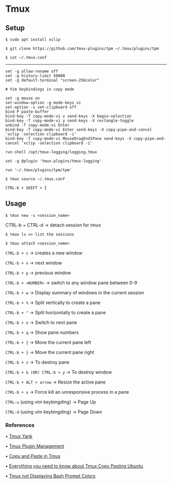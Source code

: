 # Tmux

## Setup

`$ sudo apt install xclip`

`$ git clone https://github.com/tmux-plugins/tpm ~/.tmux/plugins/tpm`

`$ cat ~/.tmux.conf`

---

```
set -g allow-rename off  
set -g history-limit 50000  
set -g default-terminal "screen-256color"  
  
# Vim keybindings in copy mode

set -g mouse on  
set-window-option -g mode-keys vi  
set-option -s set-clipboard off  
bind P paste-buffer  
bind-key -T copy-mode-vi v send-keys -X begin-selection  
bind-key -T copy-mode-vi y send-keys -X rectangle-toggle  
unbind -T copy-mode-vi Enter  
bind-key -T copy-mode-vi Enter send-keys -X copy-pipe-and-cancel 'xclip -selection clipboard -i'  
bind-key -T copy-mode-vi MouseDragEnd1Pane send-keys -X copy-pipe-and-cancel 'xclip -selection clipboard -i'  
  
run-shell /opt/tmux-logging/logging.tmux  
  
set -g @plugin 'tmux-plugins/tmux-logging'  
  
run '~/.tmux/plugins/tpm/tpm'
```

`$ tmux source ~/.tmux.conf`

`CTRL-b + SHIFT + I`

## Usage

`$ tmux new -s <session_name>`

CTRL-b + CTRL-d -> detach session for tmux

`$ tmux ls => list the sessions`

`$ tmux attach <session_name>`

`CTRL-b + c` -> creates a new window

`CTRL-b + n` -> next window

`CTRL-b + p` -> previous window

`CTRL-b + <NUMBER>` -> switch to any window pane between 0-9

`CTRL-b + w` -> Display summary of windows in the current session

`CTRL-b + %` -> Split vertically to create a pane

`CTRL-b + "` -> Split horizontally to create a pane

`CTRL-b + o` -> Switch to next pane

`CTRL-b + q` -> Show pane numbers

`CTRL-b + {` -> Move the current pane left

`CTRL-b + }` -> Move the current pane right

`CTRL-b + z` -> To destroy pane

`CTRL-b + & (OR) CTRL-b + y` -> To destroy window

`CTRL-b + ALT + arrow` -> Resize the active pane

`CTRL-b + x` -> Force kill an unresponsive process in a pane

`CTRL-u` (using vim keybingding) -> Page Up

`CTRL-d` (using vim keybingding) -> Page Down

### References

• [Tmux Yank](https://tmux-plugins.github.io/tmux-yank/)

• [Tmux Plugin Management](https://jdhao.github.io/2019/01/17/tmux_plugin_management/)

• [Copy and Paste in Tmux](https://www.rockyourcode.com/copy-and-paste-in-tmux/)

• [Everything you need to know about Tmux Copy Pasting Ubuntu](https://www.rushiagr.com/blog/2016/06/16/everything-you-need-to-know-about-tmux-copy-pasting-ubuntu/)

• [Tmux not Displaying Bash Prompt Colors](https://techantidote.com/tmux-not-displaying-bash-prompt-colors/)